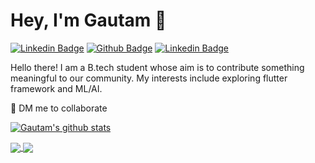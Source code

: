 # Hey, I'm Gautam 👋

[![Linkedin Badge](https://img.shields.io/badge/-Gautam_Goyal-blue?style=flat-square&logo=Linkedin&logoColor=white&link=https://www.linkedin.com/in/jonathangin/)](https://www.linkedin.com/in/gautam-goyal-4440b0192/)
[![Github Badge](https://img.shields.io/badge/-@Gautam&#8208;Goyal-000000?style=flat-square&logo=GitHub&logoColor=white&link=https://github.com/Gautam-Goyal)](https://github.com/Gautam-Goyal)
[![Linkedin Badge](https://img.shields.io/badge/-gautamgoyal6335@gmail.com-FF0000?style=flat-square&logo=gmail&logoColor=white&link=mailto:gautamgoyal6335@gmail.com)](mailto:gautamgoyal6335@gmail.com)

Hello there! I am a B.tech student whose aim is to contribute something meaningful to our community. My interests include exploring flutter framework and ML/AI.

🌟 DM me to collaborate <br>

<p>
  <a href=" ">
    <img align="center" src="https://github-readme-stats.vercel.app/api/top-langs/?username=Gautam-Goyal&layout=compact&theme=highcontrast" alt="Gautam's github stats" />
  </a>
</p>

<a href="https://github.com/Gautam-Goyal/Flower-Image-Classifier">
  <img align="center" src="https://github-readme-stats.vercel.app/api/pin/?username=Gautam-Goyal&repo=Flower-Image-Classifier" />
</a>
<a href="https://github.com/Gautam-Goyal/Flask-Image-Classifier">
  <img align="center" src="https://github-readme-stats.vercel.app/api/pin/?username=Gautam-Goyal&repo=Flask-Image-Classifier" />
</a>

<br></br>
